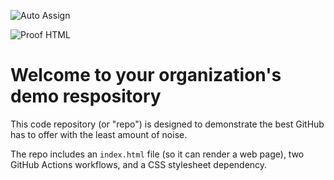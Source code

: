 ![Auto Assign](https://github.com/Reformed2D/demo-repository/actions/workflows/auto-assign.yml/badge.svg)

![Proof HTML](https://github.com/Reformed2D/demo-repository/actions/workflows/proof-html.yml/badge.svg)

# Welcome to your organization's demo respository
This code repository (or "repo") is designed to demonstrate the best GitHub has to offer with the least amount of noise.

The repo includes an `index.html` file (so it can render a web page), two GitHub Actions workflows, and a CSS stylesheet dependency.
